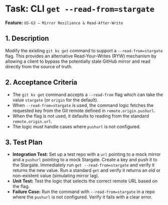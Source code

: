 # Task: CLI `get --read-from=stargate`

**Feature:** `US-G3 — Mirror Resilience & Read-After-Write`

## 1. Description

Modify the existing `git kv get` command to support a `--read-from=stargate` flag. This provides an alternative Read-Your-Writes (RYW) mechanism by allowing a client to bypass the potentially stale GitHub mirror and read directly from the source of truth.

## 2. Acceptance Criteria

- The `git kv get` command accepts a `--read-from` flag which can take the value `stargate` (or `origin` for the default).
- When `--read-from=stargate` is used, the command logic fetches the requested key from the Git remote defined in `remote.origin.pushurl`.
- When the flag is not used, it defaults to reading from the standard `remote.origin.url`.
- The logic must handle cases where `pushurl` is not configured.

## 3. Test Plan

- **Integration Test:** Set up a test repo with a `url` pointing to a mock mirror and a `pushurl` pointing to a mock Stargate. Create a key and push it to the Stargate. Immediately run `get --read-from=stargate` and verify it returns the new value. Run a standard `get` and verify it returns an old or non-existent value (simulating mirror lag).
- **Unit Test:** Test the logic that selects the correct remote URL based on the flag.
- **Failure Case:** Run the command with `--read-from=stargate` in a repo where the `pushurl` is not configured. Verify it fails with a clear error.
